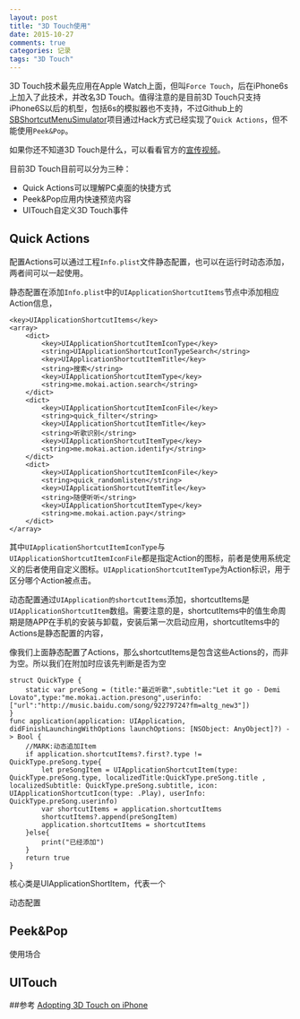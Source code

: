 ```yaml
---
layout: post
title: "3D Touch使用"
date: 2015-10-27
comments: true
categories: 记录
tags: "3D Touch"
---
```


3D Touch技术最先应用在Apple Watch上面，但叫`Force Touch`，后在iPhone6s上加入了此技术，并改名3D Touch。值得注意的是目前3D Touch只支持iPhone6S以后的机型，包括6s的模拟器也不支持，不过Github上的[SBShortcutMenuSimulator](https://github.com/DeskConnect/SBShortcutMenuSimulator)项目通过Hack方式已经实现了`Quick Actions`，但不能使用`Peek&Pop`。

<!--more-->

如果你还不知道3D Touch是什么，可以看看官方的[宣传视频](http://images.apple.com/media/us/iphone-6s/2015/dhs3b549_75f9_422a_9470_4a09e709b350/films/feature/iphone6s-feature-cc-us-20150909_r848-9dwc.mov)。


目前3D Touch目前可以分为三种：

* Quick Actions可以理解PC桌面的快捷方式
* Peek&Pop应用内快速预览内容
* UITouch自定义3D Touch事件

## Quick Actions
配置Actions可以通过工程`Info.plist`文件静态配置，也可以在运行时动态添加，两者间可以一起使用。

静态配置在添加`Info.plist`中的`UIApplicationShortcutItems`节点中添加相应Action信息，

```
<key>UIApplicationShortcutItems</key>
<array>
	<dict>
		<key>UIApplicationShortcutItemIconType</key>
		<string>UIApplicationShortcutIconTypeSearch</string>
		<key>UIApplicationShortcutItemTitle</key>
		<string>搜索</string>
		<key>UIApplicationShortcutItemType</key>
		<string>me.mokai.action.search</string>
	</dict>
	<dict>
		<key>UIApplicationShortcutItemIconFile</key>
		<string>quick_filter</string>
		<key>UIApplicationShortcutItemTitle</key>
		<string>听歌识别</string>
		<key>UIApplicationShortcutItemType</key>
		<string>me.mokai.action.identify</string>
	</dict>
	<dict>
		<key>UIApplicationShortcutItemIconFile</key>
		<string>quick_randomlisten</string>
		<key>UIApplicationShortcutItemTitle</key>
		<string>随便听听</string>
		<key>UIApplicationShortcutItemType</key>
		<string>me.mokai.action.pay</string>
	</dict>
</array>
```	
其中`UIApplicationShortcutItemIconType`与`UIApplicationShortcutItemIconFile`都是指定Action的图标，前者是使用系统定义的后者使用自定义图标。`UIApplicationShortcutItemType`为Action标识，用于区分哪个Action被点击。

动态配置通过`UIApplication的shortcutItems`添加，shortcutItems是`UIApplicationShortcutItem`数组。需要注意的是，shortcutItems中的值生命周期是随APP在手机的安装与卸载，安装后第一次启动应用，shortcutItems中的Actions是静态配置的内容，

像我们上面静态配置了Actions，那么shortcutItems是包含这些Actions的，而非为空。所以我们在附加时应该先判断是否为空

```
struct QuickType {
    static var preSong = (title:"最近听歌",subtitle:"Let it go - Demi Lovato",type:"me.mokai.action.presong",userinfo:["url":"http://music.baidu.com/song/92279724?fm=altg_new3"])
}
func application(application: UIApplication, didFinishLaunchingWithOptions launchOptions: [NSObject: AnyObject]?) -> Bool {
    //MARK:动态追加Item
    if application.shortcutItems?.first?.type != QuickType.preSong.type{
        let preSongItem = UIApplicationShortcutItem(type: QuickType.preSong.type, localizedTitle:QuickType.preSong.title , localizedSubtitle: QuickType.preSong.subtitle, icon: UIApplicationShortcutIcon(type: .Play), userInfo: QuickType.preSong.userinfo)
        var shortcutItems = application.shortcutItems
        shortcutItems?.append(preSongItem)
        application.shortcutItems = shortcutItems
    }else{
        print("已经添加")
    }
    return true
}
```



核心类是UIApplicationShortItem，代表一个

动态配置

## Peek&Pop
使用场合

## UITouch


##参考
[Adopting 3D Touch on iPhone](https://developer.apple.com/library/ios/documentation/UserExperience/Conceptual/Adopting3DTouchOniPhone/)




